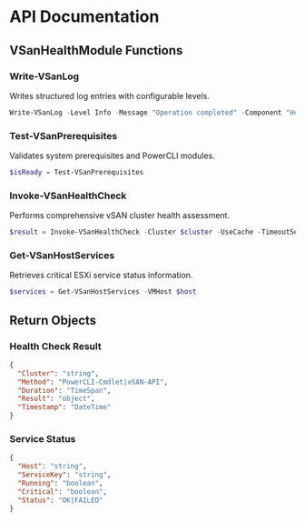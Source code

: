 # API Documentation

## VSanHealthModule Functions

### Write-VSanLog
Writes structured log entries with configurable levels.

```powershell
Write-VSanLog -Level Info -Message "Operation completed" -Component "HealthCheck"
```

### Test-VSanPrerequisites
Validates system prerequisites and PowerCLI modules.

```powershell
$isReady = Test-VSanPrerequisites
```

### Invoke-VSanHealthCheck
Performs comprehensive vSAN cluster health assessment.

```powershell
$result = Invoke-VSanHealthCheck -Cluster $cluster -UseCache -TimeoutSeconds 300
```

### Get-VSanHostServices
Retrieves critical ESXi service status information.

```powershell
$services = Get-VSanHostServices -VMHost $host
```

## Return Objects

### Health Check Result
```json
{
  "Cluster": "string",
  "Method": "PowerCLI-Cmdlet|vSAN-API", 
  "Duration": "TimeSpan",
  "Result": "object",
  "Timestamp": "DateTime"
}
```

### Service Status
```json
{
  "Host": "string",
  "ServiceKey": "string",
  "Running": "boolean",
  "Critical": "boolean",
  "Status": "OK|FAILED"
}
```